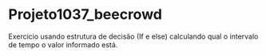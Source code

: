 # Projeto1037_beecrowd
Exercicio usando estrutura de decisão (If e else) calculando qual o intervalo de tempo o valor informado está.
